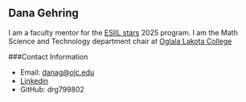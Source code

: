 ## Dana Gehring
I am a faculty mentor for the [ESIIL stars](https://esiil.org/) 2025 program.  I am the Math Science and Technology department chair at [Oglala Lakota College](https://www.olc.edu/)

###Contact Information
* Email: danag@olc.edu
* [Linkedin](https://www.linkedin.com/in/dana-gehring/)
* GitHub: drg799802

